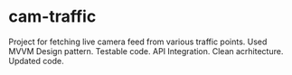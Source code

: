 # cam-traffic
Project for fetching live camera feed from various traffic points.
Used MVVM Design pattern.
Testable code. 
API Integration. 
Clean acrhitecture. 
Updated code.
